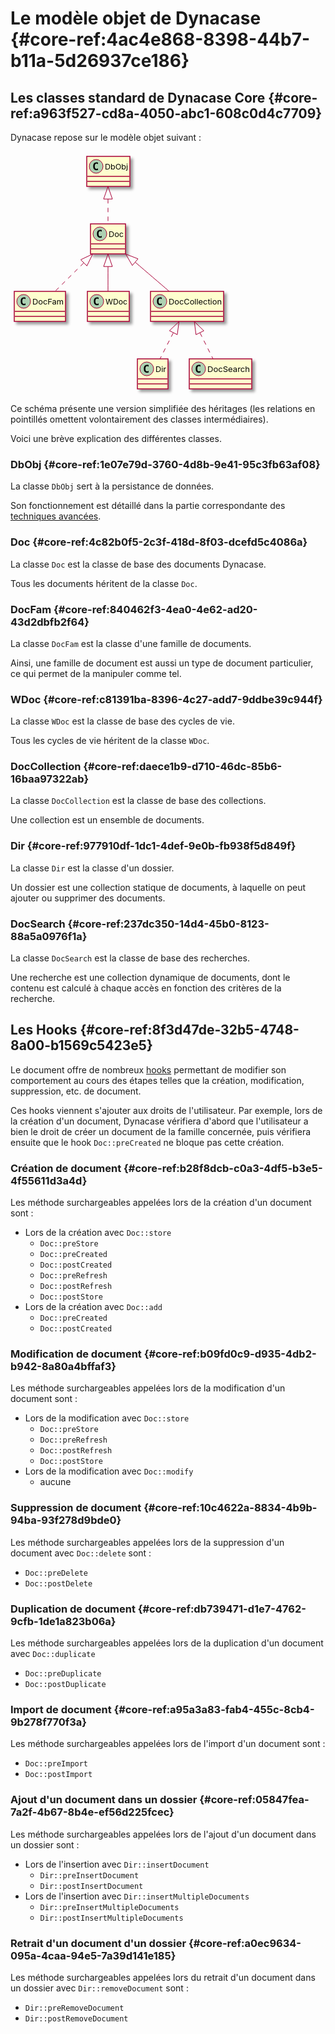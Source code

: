 # Le modèle objet de Dynacase {#core-ref:4ac4e868-8398-44b7-b11a-5d26937ce186}

## Les classes standard de Dynacase Core {#core-ref:a963f527-cd8a-4050-abc1-608c0d4c7709}

Dynacase repose sur le modèle objet suivant :

<div class="uml classes">

<svg xmlns="http://www.w3.org/2000/svg" xmlns:xlink="http://www.w3.org/1999/xlink" height="389pt" style="width:395px;height:389px;" version="1.1" viewBox="0 0 395 389" width="395pt"><defs><filter height="300%" id="f1" width="300%" x="-1" y="-1"><feGaussianBlur result="blurOut" stdDeviation="2"/><feColorMatrix in="blurOut" result="blurOut2" type="matrix" values="0 0 0 0 0 0 0 0 0 0 0 0 0 0 0 0 0 0 .4 0"/><feOffset dx="4" dy="4" in="blurOut2" result="blurOut3"/><feBlend in="SourceGraphic" in2="blurOut3" mode="normal"/></filter></defs><g><rect fill="#FEFECE" filter="url(#f1)" height="48" style="stroke: #A80036; stroke-width: 1.5;" width="69" x="122" y="8"/><ellipse cx="137" cy="24" fill="#ADD1B2" rx="11" ry="11" style="stroke: #A80036; stroke-width: 1.0;"/><path d="M139.9688,29.6406 Q139.3906,29.9375 138.75,30.0859 Q138.1094,30.2344 137.4063,30.2344 Q134.9063,30.2344 133.5859,28.5859 Q132.2656,26.9375 132.2656,23.8125 Q132.2656,20.6875 133.5859,19.0313 Q134.9063,17.375 137.4063,17.375 Q138.1094,17.375 138.7578,17.5313 Q139.4063,17.6875 139.9688,17.9844 L139.9688,20.7031 Q139.3438,20.125 138.75,19.8516 Q138.1563,19.5781 137.5313,19.5781 Q136.1875,19.5781 135.5,20.6484 Q134.8125,21.7188 134.8125,23.8125 Q134.8125,25.9063 135.5,26.9766 Q136.1875,28.0469 137.5313,28.0469 Q138.1563,28.0469 138.75,27.7734 Q139.3438,27.5 139.9688,26.9219 L139.9688,29.6406 Z "/><text fill="#000000" font-size="12" lengthAdjust="spacingAndGlyphs" textLength="37" x="151" y="29.0156">DbObj</text><line style="stroke: #A80036; stroke-width: 1.5;" x1="123" x2="190" y1="40" y2="40"/><line style="stroke: #A80036; stroke-width: 1.5;" x1="123" x2="190" y1="48" y2="48"/><rect fill="#FEFECE" filter="url(#f1)" height="48" style="stroke: #A80036; stroke-width: 1.5;" width="56" x="128" y="116"/><ellipse cx="143" cy="132" fill="#ADD1B2" rx="11" ry="11" style="stroke: #A80036; stroke-width: 1.0;"/><path d="M145.9688,137.6406 Q145.3906,137.9375 144.75,138.0859 Q144.1094,138.2344 143.4063,138.2344 Q140.9063,138.2344 139.5859,136.5859 Q138.2656,134.9375 138.2656,131.8125 Q138.2656,128.6875 139.5859,127.0313 Q140.9063,125.375 143.4063,125.375 Q144.1094,125.375 144.7578,125.5313 Q145.4063,125.6875 145.9688,125.9844 L145.9688,128.7031 Q145.3438,128.125 144.75,127.8516 Q144.1563,127.5781 143.5313,127.5781 Q142.1875,127.5781 141.5,128.6484 Q140.8125,129.7188 140.8125,131.8125 Q140.8125,133.9063 141.5,134.9766 Q142.1875,136.0469 143.5313,136.0469 Q144.1563,136.0469 144.75,135.7734 Q145.3438,135.5 145.9688,134.9219 L145.9688,137.6406 Z "/><text fill="#000000" font-size="12" lengthAdjust="spacingAndGlyphs" textLength="24" x="157" y="137.0156">Doc</text><line style="stroke: #A80036; stroke-width: 1.5;" x1="129" x2="183" y1="148" y2="148"/><line style="stroke: #A80036; stroke-width: 1.5;" x1="129" x2="183" y1="156" y2="156"/><rect fill="#FEFECE" filter="url(#f1)" height="48" style="stroke: #A80036; stroke-width: 1.5;" width="82" x="6" y="224"/><ellipse cx="21" cy="240" fill="#ADD1B2" rx="11" ry="11" style="stroke: #A80036; stroke-width: 1.0;"/><path d="M23.9688,245.6406 Q23.3906,245.9375 22.75,246.0859 Q22.1094,246.2344 21.4063,246.2344 Q18.9063,246.2344 17.5859,244.5859 Q16.2656,242.9375 16.2656,239.8125 Q16.2656,236.6875 17.5859,235.0313 Q18.9063,233.375 21.4063,233.375 Q22.1094,233.375 22.7578,233.5313 Q23.4063,233.6875 23.9688,233.9844 L23.9688,236.7031 Q23.3438,236.125 22.75,235.8516 Q22.1563,235.5781 21.5313,235.5781 Q20.1875,235.5781 19.5,236.6484 Q18.8125,237.7188 18.8125,239.8125 Q18.8125,241.9063 19.5,242.9766 Q20.1875,244.0469 21.5313,244.0469 Q22.1563,244.0469 22.75,243.7734 Q23.3438,243.5 23.9688,242.9219 L23.9688,245.6406 Z "/><text fill="#000000" font-size="12" lengthAdjust="spacingAndGlyphs" textLength="50" x="35" y="245.0156">DocFam</text><line style="stroke: #A80036; stroke-width: 1.5;" x1="7" x2="87" y1="256" y2="256"/><line style="stroke: #A80036; stroke-width: 1.5;" x1="7" x2="87" y1="264" y2="264"/><rect fill="#FEFECE" filter="url(#f1)" height="48" style="stroke: #A80036; stroke-width: 1.5;" width="67" x="123" y="224"/><ellipse cx="138" cy="240" fill="#ADD1B2" rx="11" ry="11" style="stroke: #A80036; stroke-width: 1.0;"/><path d="M140.9688,245.6406 Q140.3906,245.9375 139.75,246.0859 Q139.1094,246.2344 138.4063,246.2344 Q135.9063,246.2344 134.5859,244.5859 Q133.2656,242.9375 133.2656,239.8125 Q133.2656,236.6875 134.5859,235.0313 Q135.9063,233.375 138.4063,233.375 Q139.1094,233.375 139.7578,233.5313 Q140.4063,233.6875 140.9688,233.9844 L140.9688,236.7031 Q140.3438,236.125 139.75,235.8516 Q139.1563,235.5781 138.5313,235.5781 Q137.1875,235.5781 136.5,236.6484 Q135.8125,237.7188 135.8125,239.8125 Q135.8125,241.9063 136.5,242.9766 Q137.1875,244.0469 138.5313,244.0469 Q139.1563,244.0469 139.75,243.7734 Q140.3438,243.5 140.9688,242.9219 L140.9688,245.6406 Z "/><text fill="#000000" font-size="12" lengthAdjust="spacingAndGlyphs" textLength="35" x="152" y="245.0156">WDoc</text><line style="stroke: #A80036; stroke-width: 1.5;" x1="124" x2="189" y1="256" y2="256"/><line style="stroke: #A80036; stroke-width: 1.5;" x1="124" x2="189" y1="264" y2="264"/><rect fill="#FEFECE" filter="url(#f1)" height="48" style="stroke: #A80036; stroke-width: 1.5;" width="117" x="224" y="224"/><ellipse cx="239" cy="240" fill="#ADD1B2" rx="11" ry="11" style="stroke: #A80036; stroke-width: 1.0;"/><path d="M241.9688,245.6406 Q241.3906,245.9375 240.75,246.0859 Q240.1094,246.2344 239.4063,246.2344 Q236.9063,246.2344 235.5859,244.5859 Q234.2656,242.9375 234.2656,239.8125 Q234.2656,236.6875 235.5859,235.0313 Q236.9063,233.375 239.4063,233.375 Q240.1094,233.375 240.7578,233.5313 Q241.4063,233.6875 241.9688,233.9844 L241.9688,236.7031 Q241.3438,236.125 240.75,235.8516 Q240.1563,235.5781 239.5313,235.5781 Q238.1875,235.5781 237.5,236.6484 Q236.8125,237.7188 236.8125,239.8125 Q236.8125,241.9063 237.5,242.9766 Q238.1875,244.0469 239.5313,244.0469 Q240.1563,244.0469 240.75,243.7734 Q241.3438,243.5 241.9688,242.9219 L241.9688,245.6406 Z "/><text fill="#000000" font-size="12" lengthAdjust="spacingAndGlyphs" textLength="85" x="253" y="245.0156">DocCollection</text><line style="stroke: #A80036; stroke-width: 1.5;" x1="225" x2="340" y1="256" y2="256"/><line style="stroke: #A80036; stroke-width: 1.5;" x1="225" x2="340" y1="264" y2="264"/><rect fill="#FEFECE" filter="url(#f1)" height="48" style="stroke: #A80036; stroke-width: 1.5;" width="49" x="203" y="332"/><ellipse cx="218" cy="348" fill="#ADD1B2" rx="11" ry="11" style="stroke: #A80036; stroke-width: 1.0;"/><path d="M220.9688,353.6406 Q220.3906,353.9375 219.75,354.0859 Q219.1094,354.2344 218.4063,354.2344 Q215.9063,354.2344 214.5859,352.5859 Q213.2656,350.9375 213.2656,347.8125 Q213.2656,344.6875 214.5859,343.0313 Q215.9063,341.375 218.4063,341.375 Q219.1094,341.375 219.7578,341.5313 Q220.4063,341.6875 220.9688,341.9844 L220.9688,344.7031 Q220.3438,344.125 219.75,343.8516 Q219.1563,343.5781 218.5313,343.5781 Q217.1875,343.5781 216.5,344.6484 Q215.8125,345.7188 215.8125,347.8125 Q215.8125,349.9063 216.5,350.9766 Q217.1875,352.0469 218.5313,352.0469 Q219.1563,352.0469 219.75,351.7734 Q220.3438,351.5 220.9688,350.9219 L220.9688,353.6406 Z "/><text fill="#000000" font-size="12" lengthAdjust="spacingAndGlyphs" textLength="17" x="232" y="353.0156">Dir</text><line style="stroke: #A80036; stroke-width: 1.5;" x1="204" x2="251" y1="364" y2="364"/><line style="stroke: #A80036; stroke-width: 1.5;" x1="204" x2="251" y1="372" y2="372"/><rect fill="#FEFECE" filter="url(#f1)" height="48" style="stroke: #A80036; stroke-width: 1.5;" width="100" x="286" y="332"/><ellipse cx="301" cy="348" fill="#ADD1B2" rx="11" ry="11" style="stroke: #A80036; stroke-width: 1.0;"/><path d="M303.9688,353.6406 Q303.3906,353.9375 302.75,354.0859 Q302.1094,354.2344 301.4063,354.2344 Q298.9063,354.2344 297.5859,352.5859 Q296.2656,350.9375 296.2656,347.8125 Q296.2656,344.6875 297.5859,343.0313 Q298.9063,341.375 301.4063,341.375 Q302.1094,341.375 302.7578,341.5313 Q303.4063,341.6875 303.9688,341.9844 L303.9688,344.7031 Q303.3438,344.125 302.75,343.8516 Q302.1563,343.5781 301.5313,343.5781 Q300.1875,343.5781 299.5,344.6484 Q298.8125,345.7188 298.8125,347.8125 Q298.8125,349.9063 299.5,350.9766 Q300.1875,352.0469 301.5313,352.0469 Q302.1563,352.0469 302.75,351.7734 Q303.3438,351.5 303.9688,350.9219 L303.9688,353.6406 Z "/><text fill="#000000" font-size="12" lengthAdjust="spacingAndGlyphs" textLength="68" x="315" y="353.0156">DocSearch</text><line style="stroke: #A80036; stroke-width: 1.5;" x1="287" x2="385" y1="364" y2="364"/><line style="stroke: #A80036; stroke-width: 1.5;" x1="287" x2="385" y1="372" y2="372"/><path d="M156,76.291 C156,89.817 156,104.184 156,115.844 " fill="none" style="stroke: #A80036; stroke-width: 1.0; stroke-dasharray: 7.0,7.0;"/><polygon fill="none" points="149,76.237,156,56.237,163,76.237,149,76.237" style="stroke: #A80036; stroke-width: 1.0;"/><path d="M117.087,178.556 C101.846,193.657 84.8292,210.518 71.3801,223.844 " fill="none" style="stroke: #A80036; stroke-width: 1.0; stroke-dasharray: 7.0,7.0;"/><polygon fill="none" points="112.404,173.342,131.538,164.237,122.258,183.287,112.404,173.342" style="stroke: #A80036; stroke-width: 1.0;"/><path d="M156,184.291 C156,197.817 156,212.184 156,223.844 " fill="none" style="stroke: #A80036; stroke-width: 1.0;"/><polygon fill="none" points="149,184.237,156,164.237,163,184.237,149,184.237" style="stroke: #A80036; stroke-width: 1.0;"/><path d="M199.61,177.38 C217.573,192.777 237.866,210.171 253.818,223.844 " fill="none" style="stroke: #A80036; stroke-width: 1.0;"/><polygon fill="none" points="194.906,182.568,184.277,164.237,204.018,171.938,194.906,182.568" style="stroke: #A80036; stroke-width: 1.0;"/><path d="M260.425,290.3649 C253.256,304.4428 245.523,319.6283 239.302,331.8436 " fill="none" style="stroke: #A80036; stroke-width: 1.0; stroke-dasharray: 7.0,7.0;"/><polygon fill="none" points="254.343,286.8827,269.657,272.237,266.819,293.236,254.343,286.8827" style="stroke: #A80036; stroke-width: 1.0;"/><path d="M303.182,290.3649 C310.221,304.4428 317.814,319.6283 323.922,331.8436 " fill="none" style="stroke: #A80036; stroke-width: 1.0; stroke-dasharray: 7.0,7.0;"/><polygon fill="none" points="296.802,293.2564,294.119,272.237,309.324,286.9953,296.802,293.2564" style="stroke: #A80036; stroke-width: 1.0;"/></g></svg>

</div>

Ce schéma présente une version simplifiée des héritages
(les relations en pointillés omettent volontairement des classes intermédiaires).

Voici une brève explication des différentes classes.

### DbObj {#core-ref:1e07e79d-3760-4d8b-9e41-95c3fb63af08}

La classe `DbObj` sert à la persistance de données.

Son fonctionnement est détaillé dans la partie correspondante des
[techniques avancées][advanced_dbobj].

### Doc {#core-ref:4c82b0f5-2c3f-418d-8f03-dcefd5c4086a}

La classe `Doc` est la classe de base des documents Dynacase.

Tous les documents héritent de la classe `Doc`.

### DocFam {#core-ref:840462f3-4ea0-4e62-ad20-43d2dbfb2f64}

La classe `DocFam` est la classe d'une famille de documents.

Ainsi, une famille de document est aussi un type de document particulier,
ce qui permet de la manipuler comme tel.

### WDoc {#core-ref:c81391ba-8396-4c27-add7-9ddbe39c944f}

La classe `WDoc` est la classe de base des cycles de vie.

Tous les cycles de vie héritent de la classe `WDoc`.

### DocCollection {#core-ref:daece1b9-d710-46dc-85b6-16baa97322ab}

La classe `DocCollection` est la classe de base des collections.

Une collection est un ensemble de documents.

### Dir {#core-ref:977910df-1dc1-4def-9e0b-fb938f5d849f}

La classe `Dir` est la classe d'un dossier.

Un dossier est une collection statique de documents,
à laquelle on peut ajouter ou supprimer des documents.

### DocSearch {#core-ref:237dc350-14d4-45b0-8123-88a5a0976f1a}

La classe `DocSearch` est la classe de base des recherches.

Une recherche est une collection dynamique de documents,
dont le contenu est calculé à chaque accès en fonction
des critères de la recherche.

## Les Hooks {#core-ref:8f3d47de-32b5-4748-8a00-b1569c5423e5}

Le document offre de nombreux [hooks][WP_hooks] permettant de modifier son 
comportement au cours des étapes telles que la création, modification, 
suppression, etc. de document.

Ces hooks viennent s'ajouter aux droits de l'utilisateur.
Par exemple, lors de la création d'un document, Dynacase vérifiera d'abord
que l'utilisateur a bien le droit de créer un document de la famille concernée,
puis vérifiera ensuite que le hook `Doc::preCreated` ne bloque pas cette création.

### Création de document {#core-ref:b28f8dcb-c0a3-4df5-b3e5-4f55611d3a4d}

Les méthode surchargeables appelées lors de la création d'un document sont :

*   Lors de la création avec `Doc::store`
    *   `Doc::preStore`
    *   `Doc::preCreated`
    *   `Doc::postCreated`
    *   `Doc::preRefresh`
    *   `Doc::postRefresh`
    *   `Doc::postStore`
*   Lors de la création avec `Doc::add`
    *   `Doc::preCreated`
    *   `Doc::postCreated`

### Modification de document {#core-ref:b09fd0c9-d935-4db2-b942-8a80a4bffaf3}

Les méthode surchargeables appelées lors de la modification d'un document sont :

*   Lors de la modification avec `Doc::store`
    *   `Doc::preStore`
    *   `Doc::preRefresh`
    *   `Doc::postRefresh`
    *   `Doc::postStore`
*   Lors de la modification avec `Doc::modify`
    *   aucune

### Suppression de document {#core-ref:10c4622a-8834-4b9b-94ba-93f278d9bde0}

Les méthode surchargeables appelées lors de la suppression d'un document 
avec `Doc::delete` sont :

*   `Doc::preDelete`
*   `Doc::postDelete`

### Duplication de document {#core-ref:db739471-d1e7-4762-9cfb-1de1a823b06a}

Les méthode surchargeables appelées lors de la duplication d'un document 
avec `Doc::duplicate`

*   `Doc::preDuplicate`
*   `Doc::postDuplicate`

### Import de document {#core-ref:a95a3a83-fab4-455c-8cb4-9b278f770f3a}

Les méthode surchargeables appelées lors de l'import d'un document sont :

*   `Doc::preImport`
*   `Doc::postImport`

### Ajout d'un document dans un dossier {#core-ref:05847fea-7a2f-4b67-8b4e-ef56d225fcec}

Les méthode surchargeables appelées lors de l'ajout d'un document
dans un dossier sont :

*   Lors de l'insertion avec `Dir::insertDocument`
    *   `Dir::preInsertDocument`
    *   `Dir::postInsertDocument`
*   Lors de l'insertion avec `Dir::insertMultipleDocuments`
    *   `Dir::preInsertMultipleDocuments`
    *   `Dir::postInsertMultipleDocuments`

### Retrait d'un document d'un dossier {#core-ref:a0ec9634-095a-4caa-94e5-7a39d141e185}

Les méthode surchargeables appelées lors du retrait d'un document
dans un dossier avec `Dir::removeDocument` sont :

*   `Dir::preRemoveDocument`
*   `Dir::postRemoveDocument`

<!-- links -->
[advanced_dbobj]: #core-ref:7a62bb83-17a0-478d-a853-bc359d0fb8fb
[WP_hooks]: http://fr.wikipedia.org/wiki/Hook_%28informatique%29 "Définition des hooks sur wikipedia"